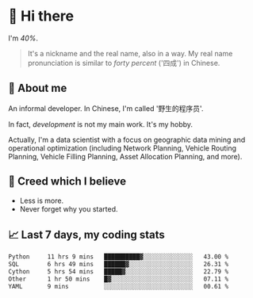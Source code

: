 # 👋 Hi there

I'm *40%*.

> It's a nickname and the real name, also in a way.
> My real name pronunciation is similar to *forty percent* ('四成') in Chinese.

## :speech_balloon: About me

An informal developer. In Chinese, I'm called '野生的程序员'.

In fact, _development_ is not my main work. It's my hobby.

Actually, I'm a data scientist with a focus on geographic data mining and operational optimization (including Network Planning, Vehicle Routing Planning, Vehicle Filling Planning, Asset Allocation Planning, and more).

## :see_no_evil: Creed which I believe

- Less is more.
- Never forget why you started.

## :chart_with_upwards_trend: Last 7 days, my coding stats

<!--START_SECTION:waka-->

```txt
Python     11 hrs 9 mins   ██████████▓░░░░░░░░░░░░░░   43.00 %
SQL        6 hrs 49 mins   ██████▓░░░░░░░░░░░░░░░░░░   26.31 %
Cython     5 hrs 54 mins   █████▓░░░░░░░░░░░░░░░░░░░   22.79 %
Other      1 hr 50 mins    █▓░░░░░░░░░░░░░░░░░░░░░░░   07.11 %
YAML       9 mins          ░░░░░░░░░░░░░░░░░░░░░░░░░   00.61 %
```

<!--END_SECTION:waka-->
